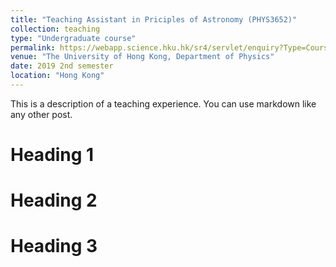 ```yaml
---
title: "Teaching Assistant in Priciples of Astronomy (PHYS3652)"
collection: teaching
type: "Undergraduate course"
permalink: https://webapp.science.hku.hk/sr4/servlet/enquiry?Type=Course&course_code=PHYS3652
venue: "The University of Hong Kong, Department of Physics"
date: 2019 2nd semester
location: "Hong Kong"
---
```


This is a description of a teaching experience. You can use markdown like any other post.

Heading 1
======

Heading 2
======

Heading 3
======